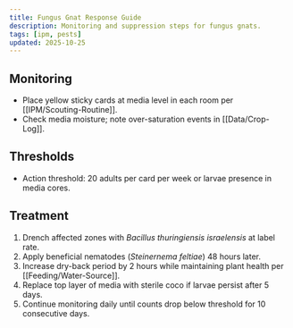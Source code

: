 ```yaml
---
title: Fungus Gnat Response Guide
description: Monitoring and suppression steps for fungus gnats.
tags: [ipm, pests]
updated: 2025-10-25
---
```


## Monitoring

- Place yellow sticky cards at media level in each room per [[IPM/Scouting-Routine]].
- Check media moisture; note over-saturation events in [[Data/Crop-Log]].

## Thresholds

- Action threshold: 20 adults per card per week or larvae presence in media cores.

## Treatment

1. Drench affected zones with *Bacillus thuringiensis israelensis* at label rate.
2. Apply beneficial nematodes (*Steinernema feltiae*) 48 hours later.
3. Increase dry-back period by 2 hours while maintaining plant health per [[Feeding/Water-Source]].
4. Replace top layer of media with sterile coco if larvae persist after 5 days.
5. Continue monitoring daily until counts drop below threshold for 10 consecutive days.
